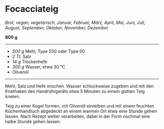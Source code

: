 # Focacciateig

*Brot, vegan, vegetarisch, Januar, Februar, März, April, Mai, Juni, Juli, August, September, Oktober, November, Dezember*

**800 g**

---

- *500 g* Mehl, Type 550 oder Type 00
- *2 TL* Salz
- *14 g* Trockenhefe
- *300 g* Wasser, etwa 30 °C
- Olivenöl

---

Mehl, Salz und Hefe mischen. Wasser schluckweise zugeben und mit den Knethaken des Handrührgeräts etwa 5 Minuten zu einem glatten Teig kneten.

Teig zu einer Kugel formen, mit Olivenöl einreiben und mit einem feuchten Küchenhandtuch abgedeckt an einem warmen Ort etwa eine Stunde gehen lassen. Nach Rezept weiter verarbeiten, dabei in der Form nochmal eine halbe Stunde gehen lassen.
